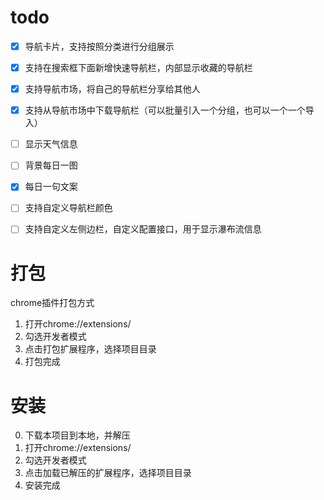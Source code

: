 todo
===

- [x] 导航卡片，支持按照分类进行分组展示
- [x] 支持在搜索框下面新增快速导航栏，内部显示收藏的导航栏
- [x] 支持导航市场，将自己的导航栏分享给其他人
- [x] 支持从导航市场中下载导航栏（可以批量引入一个分组，也可以一个一个导入）
- [ ] 显示天气信息
- [ ] 背景每日一图
- [x] 每日一句文案
- [ ] 支持自定义导航栏颜色
- [ ] 支持自定义左侧边栏，自定义配置接口，用于显示瀑布流信息



打包
===

chrome插件打包方式

1. 打开chrome://extensions/
2. 勾选开发者模式
3. 点击打包扩展程序，选择项目目录
4. 打包完成


安装
=== 

0. 下载本项目到本地，并解压
1. 打开chrome://extensions/
2. 勾选开发者模式
3. 点击加载已解压的扩展程序，选择项目目录
4. 安装完成